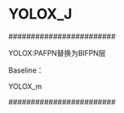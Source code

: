 # YOLOX_J
########################

YOLOX:PAFPN替换为BIFPN层

Baseline：

YOLOX_m

########################
